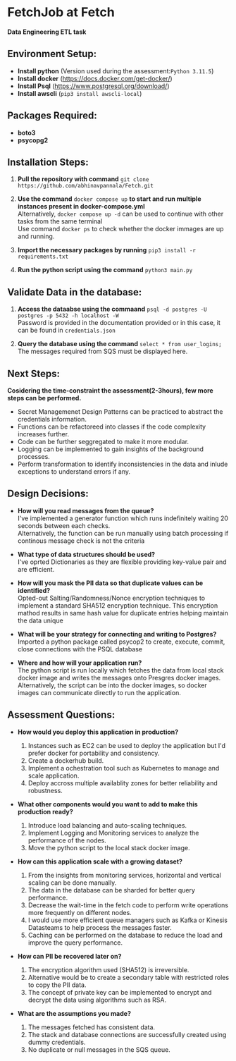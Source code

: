 # FetchJob at Fetch
 **Data Engineering ETL task**

## Environment Setup:
- **Install python** (Version used during the assessment:`Python 3.11.5`)
- **Install docker** (https://docs.docker.com/get-docker/)
- **Install Psql** (https://www.postgresql.org/download/)
- **Install awscli** (`pip3 install awscli-local`)

## Packages Required:
- **boto3**
- **psycopg2**

## Installation Steps:
1. **Pull the repository with command** `git clone https://github.com/abhinavpannala/Fetch.git`

2. **Use the command** `docker compose up` **to start and run multiple instances present in docker-compose.yml** <br>
Alternatively, `docker compose up -d` can be used to continue with other tasks from the same terminal <br>
Use command `docker ps` to check whether the docker immages are up and running.

3. **Import the necessary packages by running** `pip3 install -r requirements.txt`
4. **Run the python script using the command** `python3 main.py`


## Validate Data in the database:
1. **Access the dataabse using the commaand** `psql -d postgres -U postgres -p 5432 -h localhost -W` <br>
Password is provided in the documentation provided or in this case, it can be found in `credentials.json`

2. **Query the database using the command** `select * from user_logins;` <br>
The messages required from SQS must be displayed here.

## Next Steps:
**Cosidering the time-constraint the assessment(2-3hours), few more steps can be performed.**
- Secret Managemenet Design Patterns can be practiced to abstract the credentials information.
- Functions can be refactoreed into classes if the code complexity increases further.
- Code can be further seggregated to make it more modular.
- Logging can be implemented to gain insights of the background processes.
- Perform transformation to identify inconsistencies in the data and inlude exceptions to understand errors if any.

## Design Decisions:
- **How will you read messages from the queue?**<br>
I've implemented a generator function which runs indefinitely waiting 20 seconds between each checks. <br>
Alternatively, the function can be run manually using batch processing if continous message check is not the criteria

- **What type of data structures should be used?**<br>
I've oprted Dictionaries as they are flexible providing key-value pair and are efficient.

- **How will you mask the PII data so that duplicate values can be identified?**<br>
Opted-out Salting/Randomness/Nonce encryption techniques to implement a standard SHA512 encryption technique. This encryption mathod results in same hash value for duplicate entries helping maintain the data unique

- **What will be your strategy for connecting and writing to Postgres?**<br>
Imported a python package called psycop2 to create, execute, commit, close connections with the PSQL database

- **Where and how will your application run?**<br>
The python script is run locally which fetches the data from local stack docker image and writes the messages onto Presgres docker images. <br>
Alternatively, the script can be into the docker images, so docker images can communicate directly to run the application.

## Assessment Questions:
- **How would you deploy this application in production?** <br>
    1. Instances such as EC2 can be used to deploy the application but I'd prefer docker for portability and consistency.
    2. Create a dockerhub build.
    3. Implement a ochestration tool such as Kubernetes to manage and scale application.
    4. Deploy accross multiple availablity zones for better reliability and robustness.
    
- **What other components would you want to add to make this production ready?**<br>
    1. Introduce load balancing and auto-scaling techniques.
    2. Implement Logging and Monitoring services to analyze the performance of the nodes.
    3. Move the python script to the local stack docker image.
- **How can this application scale with a growing dataset?**<br>
    1. From the insights from monitoring services, horizontal and vertical scaling can be done manually.
    2. The data in the database can be sharded for better query performance.
    3. Decrease the wait-time in the fetch code to perform write operations more frequently on different nodes.
    4. I would use more efficient queue managers such as Kafka or Kinesis Datasteams to help process the messages faster.
    5. Caching can be performed on the database to reduce the load and improve the query performance.
- **How can PII be recovered later on?**<br>
    1. The encryption algorithm used (SHA512) is irreversible.
    2. Alternative would be to create a secondary table with restricted roles to copy the PII data.
    3. The concept of private key can be implemented to encrypt and decrypt the data using algorithms such as RSA.
- **What are the assumptions you made?**<br>
    1. The messages fetched has consistent data.
    2. The stack and database connections are successfully created using dummy credentials. 
    3. No duplicate or null messages in the SQS queue.